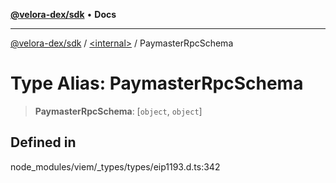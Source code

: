 [**@velora-dex/sdk**](../../README.md) • **Docs**

***

[@velora-dex/sdk](../../globals.md) / [\<internal\>](../README.md) / PaymasterRpcSchema

# Type Alias: PaymasterRpcSchema

> **PaymasterRpcSchema**: [`object`, `object`]

## Defined in

node\_modules/viem/\_types/types/eip1193.d.ts:342
